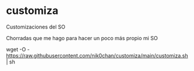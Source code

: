 # customiza
Customizaciones del SO 

Chorradas que me hago para hacer un poco más propio mi SO

wget -O - https://raw.githubusercontent.com/nik0chan/customiza/main/customiza.sh | sh
